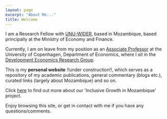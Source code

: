 ```yaml
---
layout: page
excerpt: "About Me..."
title: Welcome
---
```


I am a Research Fellow with [UNU-WIDER](https://www.wider.unu.edu), based in Mozambique, based principally at the Ministry of Economy and Finance. 

Currently, I am on leave from my position as an [Associate Professor](https://www.economics.ku.dk/staff/vip/?pure=en/persons/335694) at the University of Copenhagen, Department of Economics, where I sit in the [Development Economics Research Group](https://www.econ.ku.dk/derg/).

This is my __personal website__ !!under construction!!, which serves as a repository of my academic publications, general commentary (blogs etc.), curated links (largely about Mozambique) and so on.

Click [here](https://igmozambique.wider.unu.edu/) to find out more about our 'Inclusive Growth in Mozambique' project.

Enjoy browsing this site, or get in contact with me if you have any questions/comments.
